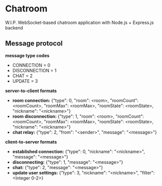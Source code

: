 # Chatroom
W.I.P. WebSocket-based chatroom application with Node.js + Express.js backend

## Message protocol
**message type codes**
- CONNECTION = 0
- DISCONNECTION = 1
- CHAT = 2
- UPDATE = 3

**server-to-client formats**
- **room connection:** {"type": 0, "room": \<room\>, "roomCount": \<roomCount\>, "roomMax": \<roomMax\>, "roomState": \<roomState\>, "nickname": "\<nickname\>"}
- **room disconnection:** {"type": 1, "room": \<room\>, "roomCount": \<roomCount\>, "roomMax": \<roomMax\>, "roomState": \<roomState\>, "nickname": "\<nickname\>"} 
- **chat relay:** {"type": 2, "from": "\<sender\>", "message": "\<message\>"}

**client-to-server formats**
- **established connection:** {"type": 0, "nickname": "\<nickname\>", "message": "\<message\>"}
- **disconnecting:** {"type": 1, "message": "\<message\>"}
- **chat:** {"type": 2, "message": "\<message\>"}
- **update user settings:** {"type": 3, "nickname": "\<nickname\>", "filter": \<Integer 0-2\>}

